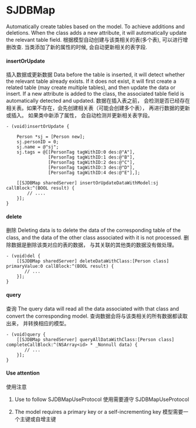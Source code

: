 # SJDBMap

Automatically create tables based on the model. To achieve additions and deletions. When the class adds a new attribute, it will automatically update the relevant table field.
根据模型自动创建与该类相关的表(多个表), 可以进行增删改查. 当类添加了新的属性的时候, 会自动更新相关的表字段.

#### insertOrUpdate
插入数据或更新数据
Data before the table is inserted, it will detect whether the relevant table already exists. If it does not exist, it will first create a related table (may create multiple tables), and then update the data or insert.
If a new attribute is added to the class, the associated table field is automatically detected and updated.
数据在插入表之前， 会检测是否已经存在相关表。如果不存在，会先创建相关表（可能会创建多个表）， 再进行数据的更新或插入。
如果类中新添了属性， 会自动检测并更新相关表字段。

```
- (void)insertOrUpdate {
    
    Person *sj = [Person new];
    sj.personID = 0;
    sj.name = @"sj";
    sj.tags = @[[PersonTag tagWithID:0 des:@"A"],
                [PersonTag tagWithID:1 des:@"B"],
                [PersonTag tagWithID:2 des:@"C"],
                [PersonTag tagWithID:3 des:@"D"],
                [PersonTag tagWithID:4 des:@"E"],];
    
    [[SJDBMap sharedServer] insertOrUpdateDataWithModel:sj callBlock:^(BOOL result) {
        // ....
    }];
}
```
#### delete
删除
Deleting data is to delete the data of the corresponding table of the class, and the data of the other class associated with it is not processed.
删除数据是删除该类对应的表的数据， 与其关联的其他类的数据没有做处理。

```
- (void)del {
    [[SJDBMap sharedServer] deleteDataWithClass:[Person class] primaryValue:0 callBlock:^(BOOL result) {
       // ...
    }];
}
```
#### query
查询
The query data will read all the data associated with that class and convert the corresponding model.
查询数据会将与该类相关的所有数据都读取出来， 并转换相应的模型。

```
- (void)query {
    [[SJDBMap sharedServer] queryAllDataWithClass:[Person class] completeCallBlock:^(NSArray<id> * _Nonnull data) {
       // ...
    }];
}
```
#### Use attention
使用注意
1. Use to follow SJDBMapUseProtocol
   使用需要遵守 SJDBMapUseProtocol   
   
2. The model requires a primary key or a self-incrementing key
   模型需要一个主键或自增主键

